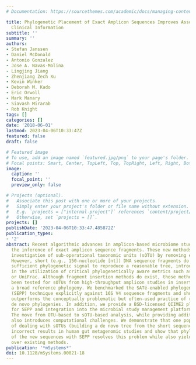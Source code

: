 ```yaml
---
# Documentation: https://sourcethemes.com/academic/docs/managing-content/

title: Phylogenetic Placement of Exact Amplicon Sequences Improves Associations with
  Clinical Information
subtitle: ''
summary: ''
authors:
- Stefan Janssen
- Daniel McDonald
- Antonio Gonzalez
- Jose A. Navas-Molina
- Lingjing Jiang
- Zhenjiang Zech Xu
- Kevin Winker
- Deborah M. Kado
- Eric Orwoll
- Mark Manary
- Siavash Mirarab
- Rob Knight
tags: []
categories: []
date: '2018-06-01'
lastmod: 2023-04-06T10:33:47Z
featured: false
draft: false

# Featured image
# To use, add an image named `featured.jpg/png` to your page's folder.
# Focal points: Smart, Center, TopLeft, Top, TopRight, Left, Right, BottomLeft, Bottom, BottomRight.
image:
  caption: ''
  focal_point: ''
  preview_only: false

# Projects (optional).
#   Associate this post with one or more of your projects.
#   Simply enter your project's folder or file name without extension.
#   E.g. `projects = ["internal-project"]` references `content/project/deep-learning/index.md`.
#   Otherwise, set `projects = []`.
projects: []
publishDate: '2023-04-06T10:33:47.485872Z'
publication_types:
- '2'
abstract: Recent algorithmic advances in amplicon-based microbiome studies enable
  the inference of exact amplicon sequence fragments. These new methods enable the
  investigation of sub-operational taxonomic units (sOTU) by removing erroneous sequences.
  However, short (e.g., 150-nucleotide [nt]) DNA sequence fragments do not contain
  sufficient phylogenetic signal to reproduce a reasonable tree, introducing a barrier
  in the utilization of critical phylogenetically aware metrics such as Faith's PD
  or UniFrac. Although fragment insertion methods do exist, those methods have not
  been tested for sOTUs from high-throughput amplicon studies in insertions against
  a broad reference phylogeny. We benchmarked the SATé-enabled phylogenetic placement
  (SEPP) technique explicitly against 16S V4 sequence fragments and showed that it
  outperforms the conceptually problematic but often-used practice of reconstructing
  de novo phylogenies. In addition, we provide a BSD-licensed QIIME2 plugin (https://github.com/biocore/q2-fragment-insertion)
  for SEPP and integration into the microbial study management platform QIITA. IMPORTANCE
  The move from OTU-based to sOTU-based analysis, while providing additional resolution,
  also introduces computational challenges. We demonstrate that one popular method
  of dealing with sOTUs (building a de novo tree from the short sequences) can provide
  incorrect results in human gut metagenomic studies and show that phylogenetic placement
  of the new sequences with SEPP resolves this problem while also yielding other benefits
  over existing methods.
publication: '*mSystems*'
doi: 10.1128/mSystems.00021-18
---
```

